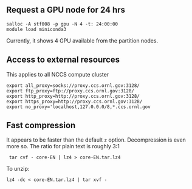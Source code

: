 

## Request a GPU node for 24 hrs

```
salloc -A stf008 -p gpu -N 4 -t: 24:00:00
module load miniconda3
```

Currently, it shows 4 GPU available from the partition nodes.

## Access to external resources

This applies to all NCCS compute cluster

```
export all_proxy=socks://proxy.ccs.ornl.gov:3128/
export ftp_proxy=ftp://proxy.ccs.ornl.gov:3128/
export http_proxy=http://proxy.ccs.ornl.gov:3128/
export https_proxy=http://proxy.ccs.ornl.gov:3128/
export no_proxy='localhost,127.0.0.0/8,*.ccs.ornl.gov
```

## Fast compression

It appears to be faster than the default `z` option. Decompression is even more so. The ratio for plain text is roughly 3:1

```
 tar cvf - core-EN | lz4 > core-EN.tar.lz4
```


To unzip:

```
lz4 -dc < core-EN.tar.lz4 | tar xvf -
```
